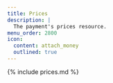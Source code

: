 ```yaml
---
title: Prices
description: |
  The payment's prices resource.
menu_order: 2800
icon:
  content: attach_money
  outlined: true
---
```


{% include prices.md %}

